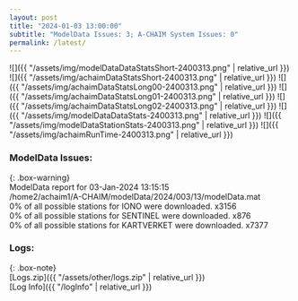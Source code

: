 ```yaml
---
layout: post
title: "2024-01-03 13:00:00"
subtitle: "ModelData Issues: 3; A-CHAIM System Issues: 0"
permalink: /latest/
---
```


![]({{ "/assets/img/modelDataDataStatsShort-2400313.png" | relative_url }})
![]({{ "/assets/img/achaimDataStatsShort-2400313.png" | relative_url }})
![]({{ "/assets/img/achaimDataStatsLong00-2400313.png" | relative_url }})
![]({{ "/assets/img/achaimDataStatsLong01-2400313.png" | relative_url }})
![]({{ "/assets/img/achaimDataStatsLong02-2400313.png" | relative_url }})
![]({{ "/assets/img/modelDataDataStats-2400313.png" | relative_url }})
![]({{ "/assets/img/modelDataStationStats-2400313.png" | relative_url }})
![]({{ "/assets/img/achaimRunTime-2400313.png" | relative_url }})


### ModelData Issues:  
  
{: .box-warning}  
 ModelData report for 03-Jan-2024 13:15:15   
 /home2/achaim1/A-CHAIM/modelData/2024/003/13/modelData.mat   
 0% of all possible stations for IONO were downloaded. x3156   
 0% of all possible stations for SENTINEL were downloaded. x876   
 0% of all possible stations for KARTVERKET were downloaded. x7377   
  


### Logs:  
  
{: .box-note}  
[Logs.zip]({{ "/assets/other/logs.zip" | relative_url }})  
[Log Info]({{ "/logInfo" | relative_url }})  
